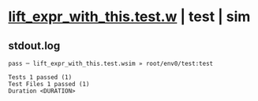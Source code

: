 # [lift_expr_with_this.test.w](../../../../../examples/tests/valid/lift_expr_with_this.test.w) | test | sim

## stdout.log
```log
pass ─ lift_expr_with_this.test.wsim » root/env0/test:test
 
Tests 1 passed (1)
Test Files 1 passed (1)
Duration <DURATION>
```

